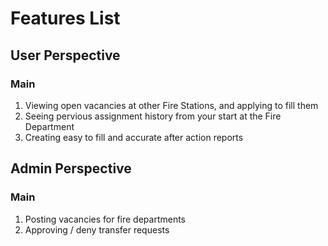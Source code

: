 # Features List

## User Perspective

### Main
1. Viewing open vacancies at other Fire Stations, and applying to fill them
2. Seeing pervious assignment history from your start at the Fire Department
3. Creating easy to fill and accurate after action reports

## Admin Perspective

### Main
1. Posting vacancies for fire departments
2. Approving / deny transfer requests

